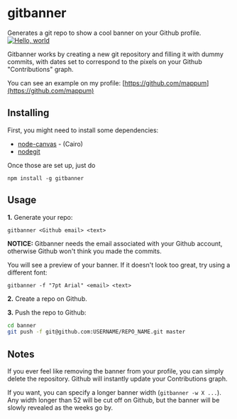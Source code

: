 gitbanner
=========

Generates a git repo to show a cool banner on your Github profile.
[![Hello, world](http://i.imgur.com/c7GmAJf.png)](https://github.com/mappum)

Gitbanner works by creating a new git repository and filling it with dummy commits, with dates set to correspond to the pixels on your Github "Contributions" graph.

You can see an example on my profile: [https://github.com/mappum](https://github.com/mappum)

## Installing

First, you might need to install some dependencies:

* [node-canvas](https://github.com/LearnBoost/node-canvas/wiki) - (Cairo)
* [nodegit](https://github.com/nodegit/nodegit)

Once those are set up, just do

`npm install -g gitbanner`

## Usage

**1.** Generate your repo:

`gitbanner <Github email> <text>`

**NOTICE:** Gitbanner needs the email associated with your Github account, otherwise Github won't think you made the commits.

You will see a preview of your banner. If it doesn't look too great, try using a different font:

`gitbanner -f "7pt Arial" <email> <text>`

**2.** Create a repo on Github.

**3.** Push the repo to Github:

```bash
cd banner
git push -f git@github.com:USERNAME/REPO_NAME.git master
```

## Notes

If you ever feel like removing the banner from your profile, you can simply delete the repository. Github will instantly update your Contributions graph.

If you want, you can specify a longer banner width (`gitbanner -w X ...`). Any width longer than 52 will be cut off on Github, but the banner will be slowly revealed as the weeks go by.
